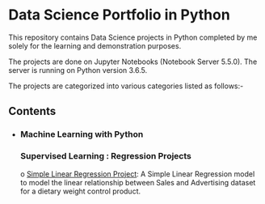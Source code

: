 # Data Science Portfolio in Python

This repository contains Data Science projects in Python completed by me solely for the learning and demonstration purposes. 

The projects are done on Jupyter Notebooks (Notebook Server 5.5.0). The server is running on Python version 3.6.5.

The projects are categorized into various categories listed as follows:- 

## Contents
 
* ### Machine Learning with Python
   
  ### Supervised Learning : Regression Projects 
   
    o [Simple Linear Regression Project](https://github.com/pb111/data-science-portfolio/blob/master/SLR%20Project.ipynb): A Simple  Linear Regression model to model the linear relationship between Sales and Advertising dataset for a dietary weight control product.
